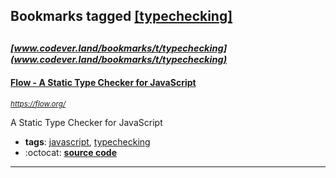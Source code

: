 ## Bookmarks tagged [[typechecking]](https://www.codever.land/search?q=[typechecking])

_<sup><sup>[www.codever.land/bookmarks/t/typechecking](www.codever.land/bookmarks/t/typechecking)</sup></sup>_
---
#### [Flow - A Static Type Checker for JavaScript](https://flow.org/)
_<sup>https://flow.org/</sup>_

A Static Type Checker for JavaScript
* **tags**: [javascript](../tagged/javascript.md), [typechecking](../tagged/typechecking.md)
* :octocat: **[source code](https://github.com/facebook/flow)**
---
